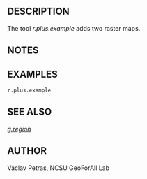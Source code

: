 ## DESCRIPTION

The tool *r.plus.example* adds two raster maps.

## NOTES

## EXAMPLES

```sh
r.plus.example
```

## SEE ALSO

*[g.region](g.region.md)*

## AUTHOR

Vaclav Petras, NCSU GeoForAll Lab
